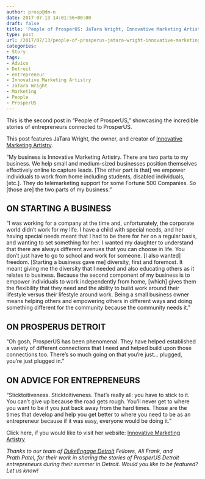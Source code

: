 ```yaml
---
author: prosp@dm-n
date: 2017-07-13 14:01:56+00:00
draft: false
title: 'People of ProsperUS: JaTara Wright, Innovative Marketing Artistry'
type: post
url: /2017/07/13/people-of-prosperus-jatara-wright-innovative-marketing-artistry/
categories:
- Story
tags:
- Advice
- Detroit
- entrepreneur
- Innovative Marketing Artistry
- JaTara Wright
- Marketing
- People
- ProsperUS
---
```


This is the second post in “People of ProsperUS,” showcasing the incredible stories of entrepreneurs connected to ProsperUS. 

This post features JaTara Wright, the owner, and creator of [Innovative Marketing Artistry](https://www.facebook.com/InnovativeMarketingArtistry/?hc_location=ufi). 

“My business is Innovative Marketing Artistry. There are two parts to my business. We help small and medium-sized businesses position themselves effectively online to capture leads. [The other part is that] we empower individuals to work from home including students, disabled individuals, [etc.]. They do telemarketing support for some Fortune 500 Companies. So [those are] the two parts of my business.”


## ON STARTING A BUSINESS


“I was working for a company at the time and, unfortunately, the corporate world didn’t work for my life. I have a child with special needs, and her having special needs meant that I had to be there for her on a regular basis, and wanting to set something for her. I wanted my daughter to understand that there are always different avenues that you can choose in life. You don’t just have to go to school and work for someone. [I also wanted] freedom. [Starting a business gave me] diversity, first and foremost. It meant giving me the diversity that I needed and also educating others as it relates to business. Because the second component of my business is to empower individuals to work independently from home, [which] gives them the flexibility that they need and the ability to build work around their lifestyle versus their lifestyle around work. Being a small business owner means helping others and empowering others in different ways and doing something different for the community because the community needs it."


## ON PROSPERUS DETROIT


“Oh gosh, ProsperUS has been phenomenal. They have helped established a variety of different connections that I need and helped build upon those connections too. There’s so much going on that you’re just… plugged, you’re just plugged in.”


## ON ADVICE FOR ENTREPRENEURS


“Sticktoitiveness. Sticktoitiveness. That’s really all: you have to stick to it. You can’t give up because the road gets rough. You’ll never get to where you want to be if you just back away from the hard times. Those are the times that develop and help you get better to where you need to be as an entrepreneur because if it was easy, everyone would be doing it.”

Click here, if you would like to visit her website: [Innovative Marketing Artistry](https://www.facebook.com/InnovativeMarketingArtistry/?hc_location=ufi)

_Thanks to our team of [DukeEngage Detroit](http://www.dukeengagedetroit.org/) Fellows, Ali Frank, and Prath Patel, for their work in sharing the stories of ProsperUS Detroit entrepreneurs during their summer in Detroit. Would you like to be featured? Let us know!_
